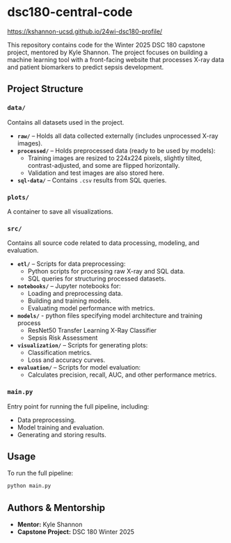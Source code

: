 # dsc180-central-code


<https://kshannon-ucsd.github.io/24wi-dsc180-profile/>

This repository contains code for the Winter 2025 DSC 180 capstone project, mentored by Kyle Shannon. The project focuses on building a machine learning tool with a front-facing website that processes X-ray data and patient biomarkers to predict sepsis development.

## Project Structure

### `data/`
Contains all datasets used in the project.
- **`raw/`** – Holds all data collected externally (includes unprocessed X-ray images).
- **`processed/`** – Holds preprocessed data (ready to be used by models):
  - Training images are resized to 224x224 pixels, slightly tilted, contrast-adjusted, and some are flipped horizontally.
  - Validation and test images are also stored here.
- **`sql-data/`** – Contains `.csv` results from SQL queries.

### `plots/`
A container to save all visualizations.

### `src/`
Contains all source code related to data processing, modeling, and evaluation.
- **`etl/`** – Scripts for data preprocessing:
  - Python scripts for processing raw X-ray and SQL data.
  - SQL queries for structuring processed datasets.
- **`notebooks/`** – Jupyter notebooks for:
  - Loading and preprocessing data.
  - Building and training models.
  - Evaluating model performance with metrics.
- **`models/`** - python files specifying model architecture and training process
  - ResNet50 Transfer Learning X-Ray Classifier
  - Sepsis Risk Assessment
- **`visualization/`** – Scripts for generating plots:
  - Classification metrics.
  - Loss and accuracy curves.
- **`evaluation/`** – Scripts for model evaluation:
  - Calculates precision, recall, AUC, and other performance metrics.

### `main.py`
Entry point for running the full pipeline, including:
- Data preprocessing.
- Model training and evaluation.
- Generating and storing results.

## Usage
To run the full pipeline:
```bash
python main.py
```

## Authors & Mentorship
- **Mentor:** Kyle Shannon
- **Capstone Project:** DSC 180 Winter 2025
